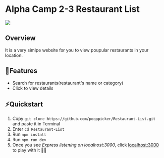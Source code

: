 # Alpha Camp 2-3 Restaurant List
![](https://i.imgur.com/VUTBp8E.jpg)

## Overview
It is a very simlpe website for you to view poupular restaurants in your location.

## 🌻Features
* Search for restaurants(restaurant's name or category)
* Click to view details

## ⚡️Quickstart
1. Copy `git clone https://github.com/pooppicker/Restaurant-List.git` and paste it in Terminal
2. Enter `cd Restaurant-List`
3. Run `npm install`
4. Run `npm run dev`
5. Once you see *Express listening on localhost:3000*, click [localhost:3000 ](https://localhost:3000 ) to play with it 👍🏻
